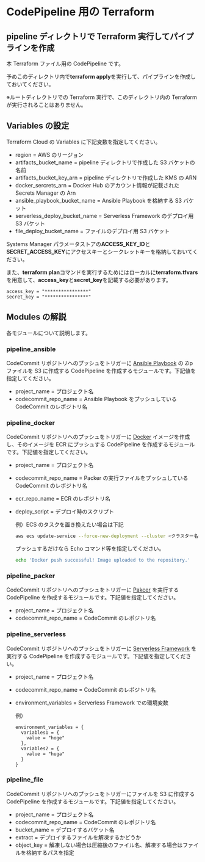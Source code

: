 # CodePipeline 用の Terraform

## pipeline ディレクトリで Terraform 実行してパイプラインを作成

本 Terraform ファイル用の CodePipeline です。

予めこのディレクトリ内で**terraform apply**を実行して、パイプラインを作成しておいてください。

※ルートディレクトリでの Terraform 実行で、このディレクトリ内の Terraform が実行されることはありません。

## Variables の設定

Terraform Cloud の Variables に下記変数を指定してください。

- region = AWS のリージョン
- artifacts_bucket_name = pipeline ディレクトリで作成した S3 バケットの名前
- artifacts_bucket_key_arn = pipeline ディレクトリで作成した KMS の ARN
- docker_sercrets_arn = Docker Hub のアカウント情報が記載された Secrets Manager の Arn
- ansible_playbook_bucket_name = Ansible Playbook を格納する S3 バケット
- serverless_deploy_bucket_name = Serverless Framework のデプロイ用 S3 バケット
- file_deploy_bucket_name = ファイルのデプロイ用 S3 バケット

Systems Manager パラメータストアの**ACCESS_KEY_ID**と**SECRET_ACCESS_KEY**にアクセスキーとシークレットキーを格納しておいてください。

また、**terraform plan**コマンドを実行するためにはローカルに**terraform.tfvars**を用意して、**access_key**と**secret_key**を記載する必要があります。

```
access_key = "****************"
secret_key = "****************"
```

## Modules の解説

各モジュールについて説明します。

### pipeline_ansible

CodeCommit リポジトリへのプッシュをトリガーに [Ansible Playbook](https://www.ansible.com/) の Zip ファイルを S3 に作成する CodePipeline を作成するモジュールです。下記値を指定してください。

- project_name = プロジェクト名
- codecommit_repo_name = Ansible Playbook をプッシュしている CodeCommit のレポジトリ名

### pipeline_docker

CodeCommit リポジトリへのプッシュをトリガーに [Docker](https://www.docker.com/) イメージを作成し、そのイメージを ECR にプッシュする CodePipeline を作成するモジュールです。下記値を指定してください。

- project_name = プロジェクト名
- codecommit_repo_name = Packer の実行ファイルをプッシュしている CodeCommit のレポジトリ名
- ecr_repo_name = ECR のレポジトリ名
- deploy_script = デプロイ時のスクリプト

  例）ECS のタスクを置き換えたい場合は下記

  ```sh
  aws ecs update-service --force-new-deployment --cluster <クラスター名> --service <サービス名>
  ```

  プッシュするだけなら Echo コマンド等を指定してください。

  ```sh
  echo 'Docker push successful! Image uploaded to the repository.'
  ```

### pipeline_packer

CodeCommit リポジトリへのプッシュをトリガーに [Pakcer](https://www.packer.io/) を実行する CodePipeline を作成するモジュールです。下記値を指定してください。

- project_name = プロジェクト名
- codecommit_repo_name = CodeCommit のレポジトリ名

### pipeline_serverless

CodeCommit リポジトリへのプッシュをトリガーに [Serverless Framework](https://www.serverless.com/) を実行する CodePipeline を作成するモジュールです。下記値を指定してください。

- project_name = プロジェクト名
- codecommit_repo_name = CodeCommit のレポジトリ名
- environment_variables = Serverless Framework での環境変数

  例）

  ```
  environment_variables = {
    variables1 = {
      value = "hoge"
    },
    variables2 = {
      value = "huga"
    }
  }
  ```

### pipeline_file

CodeCommit リポジトリへのプッシュをトリガーにファイルを S3 に作成する CodePipeline を作成するモジュールです。下記値を指定してください。

- project_name = プロジェクト名
- codecommit_repo_name = CodeCommit のレポジトリ名
- bucket_name = デプロイするバケット名
- extract = デプロイするファイルを解凍するかどうか
- object_key = 解凍しない場合は圧縮後のファイル名、解凍する場合はファイルを格納するパスを指定
